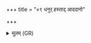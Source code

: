 +++
title = "०९ धनुर् हस्ताद् आददानो"

+++
<details><summary>मूलम् (GR)</summary>

धनुर् हस्ताद् आददानो मृतस्य  
सह क्षत्रेण वर्चसा बलेन । +++(Bhatt. saṃ ha … valena)+++  
अत्रैव त्वम् इह वयं सुवीरा  
विश्वा मृधो अभिमतीर् जयेम ॥
</details>
